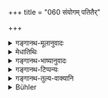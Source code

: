 +++
title = "060 संयोगम् पतितैर्"

+++

<details><summary>गङ्गानथ-मूलानुवादः</summary>

He who associates with outcasts, he who approaches the wife of another person, and he who has stolen the property of a Brāhmaṇa, become ‘Brahmarākṣasas.’—(60)
</details>

<details><summary>मेधातिथिः</summary>

(अग्रिमे श्लोके व्याख्यातम्।)
</details>

<details><summary>गङ्गानथ-भाष्यानुवादः</summary>

\[The *Bhāṣya* has nothing to say on this verse\]
</details>

<details><summary>गङ्गानथ-टिप्पन्यः</summary>

This verse is quoted in *Parāṣharamādhava* (Prāyaścitta p. 492 and p. 511).
</details>

<details><summary>गङ्गानथ-तुल्य-वाक्यानि</summary>

**(verses 12.60-68)  
**

*Yājñavalkya* (3.211-215, 217).—‘Having approached another man’s wife,
and having misappropriated the property of a Brāhmaṇa, one becomes a
*Brahmarākṣasa* in desolate wilderness. Stealer of gems are born among
the lowest castes; the stealer of perfumes, as a musk-rat, The stealer of grains becomes a rat; the stealer of a vehicle, a camel; that of fruits, a monkey; that of water, a *Plava* bird; that of milk, a crow; that of household requisites, the *Gṛhakāri* animal; that of honey, a flea; that of flesh, a vulture; that of a cow, an alligator; that of fire, a crane; that of cloth, suffers from leucoderma; that of juice, a dog; that of salt, a *Cīrī* bird.—Having passed through the bodies of several animals, as a consequence of their acts, men become, in course of time, born again as poor and low men devoid of all good qualities.’

*Viṣṇu* (44.14-44).—‘After having suffered the torments of hells, the
evil-doers pass into animal bodies. Criminals of the highest degree enter the bodies of plants, one after the other. Mortal sinners enter the bodies of worms or insects; minor offenders, those of birds; animals of the fourth degree, that of aquatic animals; those who have committed crimes effecting loss of caste, enter the bodies of amphibious animals; those who have committed a crime degrading one to a mixed caste enter the bodies of deer; those who have committed a crime rendering them unfit to receive alms enter the bodies of cattle; those who have committed a crime causing defilement enter the bodies of low-caste men who may not be touched; those who have committed one of the miscellaneous crimes enter the bodies of miscellaneous wild carnivorous animals. One who has eaten the food of one whose food should not be eaten, or forbidden food, becomes a worm or insect. thief becomes a falcon. One who has appropriated a broad path, becomes an animal living in holes. The stealer of grains becomes a rat; that of copper, a
*Haṃsa*; that of water, a water-fowl; that of honey, a gad-fly; that of
milk, a crow; that of juice, a dog; that of clarified butter, an ichneumon; that of meat, a vulture; that of fat, a cormorant; that of oil, a cockroach; that of salt, a cricket; that of sour milk, a crane; that of silk, a partridge; that of linen, a frog; that of cloth, a curlew; that of cow, an iguana; that of sugar, a *Vālguda*; that of perfumes, a musk-rat; that of vegetable and leaves, a peacock; that of prepared grain, a boar called *Śvāvidh*; that of undressed grain, a porcupine; that of fire, a crane; that of household utensils, a wasp; that of dyed cloth, a *Chakora* bird; that of an elephant, a tortoise; that of a horse, a tiger; that of fruits or blossoms, an ape; that of women, a bear; that of a vehicle, a camel; that of cattle, a vulture. He who has taken by force any property belonging to another, or eaten food not previously presented to the gods, inevitably enters the body of some beast.’
</details>

<details><summary>Bühler</summary>

060	He who has associated with outcasts, he who has approached the wives of other men, and he who has stolen the property of a Brahmana become Brahmarakshasas.
</details>
